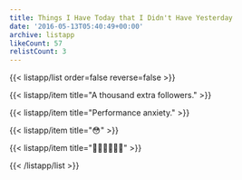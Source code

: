 ```yaml
---
title: Things I Have Today that I Didn't Have Yesterday
date: '2016-05-13T05:40:49+00:00'
archive: listapp
likeCount: 57
relistCount: 3
---
```


<!--more-->

{{< listapp/list order=false reverse=false >}}

   {{< listapp/item title="A thousand extra followers." >}}

   {{< listapp/item title="Performance anxiety." >}}

   {{< listapp/item title="😳" >}}

   {{< listapp/item title="🏃🏻🏃🏻🏃🏻" >}}

{{< /listapp/list >}}
